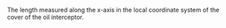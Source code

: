 ﻿The length measured along the x-axis in the local coordinate system of the cover of the oil interceptor.